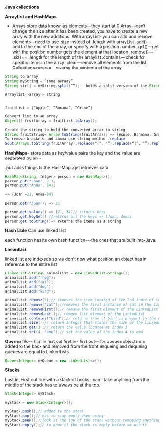 **Java collections**

**ArrayList and HashMaps**

-	Arrays store data known as elements—they start at 0
Array—can’t change the size after it has been created, you have to create a new array with the new additions.
With arrayList- you can add and remove elements—need to use .size instead of .length with arrayList
.add()—add to the end of the array, or specify with a position number
.get()—get with the position number gets the element at that location
.remove()—
.size== .length for the length of the arraylist
.contains— check for specific items in the array
.clear—remove all elements from the list
Collections.reverse—reverse the contents of the array
```java
String to array
String myString = “some aaraay”
String str[] = myString.split(“”);-- holds a split version of the String

Arraylist->array-> string


fruitList = {“Apple”, “Banana”, “Grape”}

Convert list to an array
Object[] fruitArray = fruitList.toArray();

Create the string to hold the converted array to string
String fruitString= Array.toString(fruitArray); => [Apple, Bannana, Grape]—output of fruitString
To remove brackets and comma use string method .replace
Sout(Arrays.toString(fruitArray).replace(“[“, “”).replace(“]”, “”).replace(“,” “”)); => Apple Banana Grape
```

**HashMaps**- store data as key/value pairs
the key and the value are separated by an =

.put adds things to the HashMap
.get retrieves data
```java
HashMap<String, Intger> person = new HashMap<>();
person.put("Joan", 21);
person.put("Anna", 34);

=> {Joan =21, Anna=34}

person.get("Joan"); => 21

person.get.values() => [21, 34]// returns keys
person.get.keySet() //returns all the keys => [Joan, Anna]
person.get.toString()=> returns the items as a string
```
**HashTable**
Can use linked List

each function has its own hash function---the ones that are built into-Java.


**LinkedList**


linked list are indexeds so we don't now what position an object has in reference to the entire list

```java
LinkedList<String> animalList = new LinkedList<String>();
animalList.add("frog");
animalList.add("cat");
animalList.add("dog");
animalList.add("bird");

animalList.remove(2);// removes the item located at the 2nd index of the LinkedList
animalList.remove("cat");//removes the first instance of cat in the LinkedList
animalList.removeFirst();// remove the first element of the LinkedList
animalList.removeLast();// remove last element of the LinkedList
animalList.contains("bird");// returns true if bird is present in the LinkedList
animalList.size();// return Integer that states the size of the LinkedList
animalList.get(3);// return the value located at index 3
animalList.set(4, "emu");// set the value of the index 4 to emu
```
**Queues**
filo-- first in last out
first in- first out-- for queues
objects are added to the back and removed from the front
enqueing and dequeing
queues are equal to LinkedLists

```java
Queue<Integer> myQueue = new LinkedList<>();

```
**Stacks**

Last in, First out
 like with a stack of books- can't take anything from the middle of the stack has to always be at the top.
 ```java
 Stack<Integer> myStack;

 myStack = new Stack<Integer>();
 
 myStack.push();// added to the stack
 myStack.pop();// has to stay empty when using
 myStack.peek();//look at the top of the stack without removing anything
 myStack.empty();// to know if the stack is empty before we use it



 ```